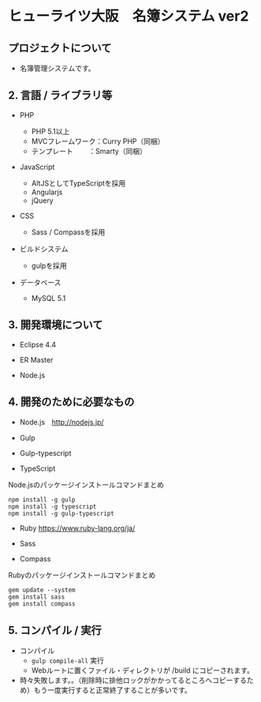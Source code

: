 # ヒューライツ大阪　名簿システム ver2


## プロジェクトについて

 * 名簿管理システムです。


## 2. 言語 / ライブラリ等

* PHP
  * PHP 5.1以上
  * MVCフレームワーク：Curry PHP（同梱）
  * テンプレート　　 ：Smarty（同梱）

* JavaScript
  * AltJSとしてTypeScriptを採用
  * Angularjs
  * jQuery

* CSS
  * Sass / Compassを採用

* ビルドシステム
  * gulpを採用

* データベース
  * MySQL 5.1


## 3. 開発環境について

 * Eclipse 4.4

 * ER Master

 * Node.js

## 4. 開発のために必要なもの

  * Node.js　http://nodejs.jp/

  * Gulp
  * Gulp-typescript
  * TypeScript

Node.jsのパッケージインストールコマンドまとめ
```
npm install -g gulp
npm install -g typescript
npm install -g gulp-typescript
```

  * Ruby https://www.ruby-lang.org/ja/

  * Sass
  * Compass


Rubyのパッケージインストールコマンドまとめ
```
gem update --system
gem install sass
gem install compass
```


## 5. コンパイル / 実行

* コンパイル
  * ```gulp compile-all``` 実行
  * Webルートに置くファイル・ディレクトリが /build にコピーされます。
* 時々失敗します。。（削除時に排他ロックがかかってるところへコピーするため）もう一度実行すると正常終了することが多いです。
